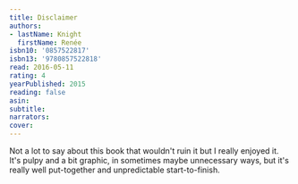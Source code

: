 ```yaml
---
title: Disclaimer
authors:
- lastName: Knight
  firstName: Renée
isbn10: '0857522817'
isbn13: '9780857522818'
read: 2016-05-11
rating: 4
yearPublished: 2015
reading: false
asin:
subtitle:
narrators:
cover:
---
```

Not a lot to say about this book that wouldn't ruin it but I really enjoyed it. It's pulpy and a bit graphic, in sometimes maybe unnecessary ways, but it's really well put-together and unpredictable start-to-finish.